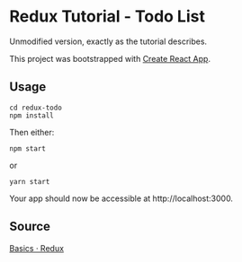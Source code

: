 # Redux Tutorial - Todo List

Unmodified version, exactly as the tutorial describes.

This project was bootstrapped with [Create React App](https://github.com/facebookincubator/create-react-app).

## Usage

````
cd redux-todo
npm install
````

Then either:

````
npm start
````

or

````
yarn start
````

Your app should now be accessible at http://localhost:3000.

## Source
[Basics · Redux](https://redux.js.org/docs/basics/)